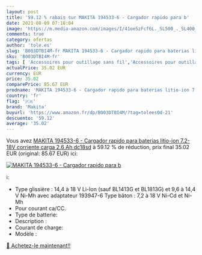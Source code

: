```yaml
---
layout: post
title: '59.12 % rabais sur MAKITA 194533-6 - Cargador rapido para b'
date: 2021-08-09 07:18:04
image: 'https://m.media-amazon.com/images/I/41oeSzFcf6L._SL500_._SL400_.jpg'
comments: true
category: ofertas
author: 'tole.es'
slug: 'B003DTBI4M-fr MAKITA 194533-6 - Cargador rapido para baterias litio-ion...'
sku: 'B003DTBI4M-fr'
tags: [ 'Accessoires pour outillage sans fil','Accessoires pour outillage électroportatif','Bricolage','Chargeurs pour outils sans fil','Outillage à main et électroportatif','makita', ]
actualPrice: 35.02 EUR
currency: EUR
price: 35.02
comparePrice: 85.67 EUR
prodname: 'MAKITA 194533-6 - Cargador rapido para baterias litio-ion 7.2-18V corriente carga 2.6 Ah dc18sd'
country: 'fr'
flag: '🇫🇷'
brand: 'Makita'
buyurl: 'https://www.amazon.fr/dp/B003DTBI4M/?tag=tolees0d-21'
descuento: '59.12'
average: '35.02'
---
```


Vous avez [MAKITA 194533-6 - Cargador rapido para baterias litio-ion 7.2-18V corriente carga 2.6 Ah dc18sd](https://www.amazon.fr/dp/B003DTBI4M/?tag=tolees0d-21)  à  59.12 % de réduction, prix final  35.02 EUR (original: 85.67 EUR) ici:

[![MAKITA 194533-6 - Cargador rapido para b](https://m.media-amazon.com/images/I/41oeSzFcf6L._SL500_._SL400_.jpg)](https://www.amazon.fr/dp/B003DTBI4M/?tag=tolees0d-21)

ℹ️:

- Type glissière : 14,4 à 18 V Li-Ion (sauf BL1413G et BL1813G) et 9,6 à 14,4 V Ni-Mh avec adaptateur 193947-6 Type bâton : 7,2 à 18 V Ni-Cd et Ni-Mh
- Pour courant ca/CC.
- Type de batterie:
- Description :
- Courant de charge:
- Modèle :

[🛒 Achetez-le maintenant!!](https://www.amazon.fr/dp/B003DTBI4M/?tag=tolees0d-21)
